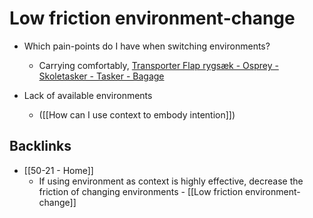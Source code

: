 # Low friction environment-change
* Which pain-points do I have when switching environments?
	* Carrying comfortably, [Transporter Flap rygsæk - Osprey - Skoletasker - Tasker - Bagage](https://www.eventyrsport.dk/transporter-flap-0881900547.html?&c=234738&s=18502)

* Lack of available environments
	* ([[How can I use context to embody intention]])

## Backlinks
* [[50-21 - Home]]
	* If using environment as context is highly effective, decrease the friction of changing environments - [[Low friction environment-change]]

<!-- {BearID:A01839DE-C026-4E48-AA79-4A7761079282-32465-000000F3B5C22787} -->

